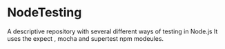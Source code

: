 # NodeTesting
A descriptive repository with several different ways of testing in Node.js
It uses the expect , mocha and supertest npm modeules.
